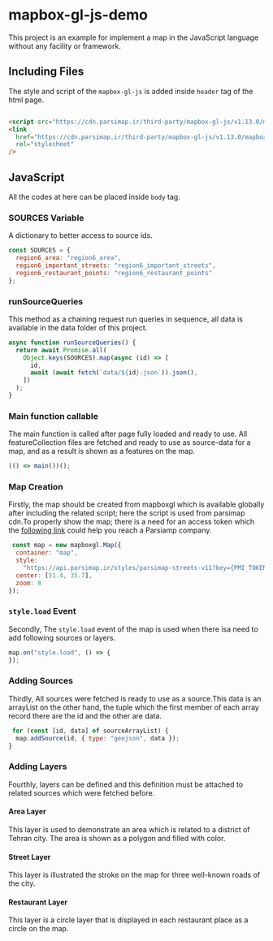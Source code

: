# mapbox-gl-js-demo

This project is an example for implement a map in the JavaScript language without any facility or framework.

## Including Files

The style and script of the `mapbox-gl-js` is added inside `header` tag of the html page.

```html

<script src="https://cdn.parsimap.ir/third-party/mapbox-gl-js/v1.13.0/mapbox-gl.js"></script>
<link
  href="https://cdn.parsimap.ir/third-party/mapbox-gl-js/v1.13.0/mapbox-gl.css"
  rel="stylesheet"
/>
```

## JavaScript

All the codes at here can be placed inside `body` tag.

### SOURCES Variable

A dictionary to better access to source ids.

```javascript
const SOURCES = {
  region6_area: "region6_area",
  region6_important_streets: "region6_important_streets",
  region6_restaurant_points: "region6_restaurant_points"
};
```

### runSourceQueries

This method as a chaining request run queries in sequence, all data is available in the data folder of this project.

```javascript
async function runSourceQueries() {
  return await Promise.all(
    Object.keys(SOURCES).map(async (id) => [
      id,
      await (await fetch(`data/${id}.json`)).json(),
    ])
  );
}
```

### Main function callable

The main function is called after page fully loaded and ready to use.
All featureCollection files are fetched and ready
to use as source-data for a map, and as a result is shown as a features on the map.

```javascript
(() => main())();
```

### Map Creation

Firstly, the map should be created from mapboxgl which is available globally after including the related script; here
the script is used from parsimap cdn.To properly show the map; there is a need for an access token which
the [following link](https://account.parsimap.ir/token-registration) could help you reach a Parsiamp company.

```javascript
 const map = new mapboxgl.Map({
  container: "map",
  style:
    "https://api.parsimap.ir/styles/parsimap-streets-v11?key={PMI_TOKEN}",
  center: [51.4, 35.7],
  zoom: 8
});
```

### `style.load` Event

Secondly, The `style.load` event of the map is used when there isa need to add following sources or layers.

```javascript
map.on("style.load", () => {
});
```

### Adding Sources

Thirdly, All sources were fetched is ready to use as a source.This data is an arrayList on the other hand, the tuple
which the first member of each array record there are the id and the other are data.

```javascript
 for (const [id, data] of sourceArrayList) {
  map.addSource(id, { type: "geojson", data });
}
```

### Adding Layers

Fourthly, layers can be defined and this definition must be attached to related sources which were fetched before.

#### Area Layer

This layer is used to demonstrate an area which is related to a district of Tehran city.
The area is shown as a polygon and filled with color.

#### Street Layer

This layer is illustrated the stroke on the map for three well-known roads of the city.

#### Restaurant Layer

This layer is a circle layer that is displayed in each restaurant place as a circle on the map.
